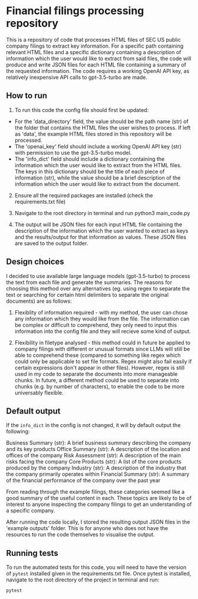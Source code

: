 # Financial filings processing repository

This is a repository of code that processes HTML files of SEC US public company filings to extract key information. For a specific path containing relevant HTML files and a specific dictionary containing a description of information which the user would like to extract from said files, the code will produce and write JSON files for each HTML file containing a summary of the requested information. The code requires a working OpenAI API key, as relatively inexpensive API calls to gpt-3.5-turbo are made.

## How to run

1) To run this code the config file should first be updated:
- For the 'data_directory' field, the value should be the path name (str) of the folder that contains the HTML files the user wishes to process. If left as 'data', the example HTML files stored in this repository will be processed.
- The 'openai_key' field should include a working OpenAI API key (str) with permission to use the gpt-3.5-turbo model.
- The 'info_dict' field should include a dictionary containing the information which the user would like to extract from the HTML files. The keys in this dictionary should be the title of each piece of information (str), while the value should be a brief description of the information which the user would like to extract from the document.

2) Ensure all the required packages are installed (check the requirements.txt file)

3) Navigate to the root directory in terminal and run python3 main_code.py

4) The output will be JSON files for each input HTML file containing the description of the information which the user wanted to extract as keys and the results/output for that information as values. These JSON files are saved to the output folder.

## Design choices

I decided to use available large language models (gpt-3.5-turbo) to process the text from each file and generate the summaries. The reasons for choosing this method over any alternatives (eg. using regex to separate the text or searching for certain html delimiters to separate the original documents) are as follows:

1) Flexiblity of information required - with my method, the user can chose any information which they would like from the file. The information can be complex or difficult to comprehend, they only need to input this information into the config file and they will recieve some kind of output.

2) Flexibility in filetype analysed - this method could in future be applied to company filings with different or unusual formats since LLMs will still be able to comprehend these (compared to something like regex which could only be applicable to set file formats. Regex might also fail easily if certain expressions don't appear in other files). However, regex is still used in my code to separate the documents into more manageable chunks. In future, a different method could be used to separate into chunks (e.g. by number of characters), to enable the code to be more universably flexible.

## Default output

If the `info_dict` in the config is not changed, it will by default output the following:

Business Summary (str): A brief business summary describing the company and its key products
Office Summary (str): A description of the location and offices of the company
Risk Assessment (str): A description of the main risks facing the company
Core Products (str): A list of the core products produced by the company
Industry (str): A description of the industry that the company primarily operates within
Financial Summary (str): A summary of the financial performance of the company over the past year

From reading through the example filings, these categories seemed like a good summary of the useful content in each. These topics are likely to be of interest to anyone inspecting the company filings to get an understanding of a specific company.

After running the code locally, I stored the resulting output JSON files in the 'example outputs' folder. This is for anyone who does not have the resources to run the code themselves to visualise the output.

## Running tests

To run the automated tests for this code, you will need to have the version of `pytest` installed given in the requirements.txt file. Once pytest is installed, navigate to the root directory of the project in terminal and run: 

`pytest`
